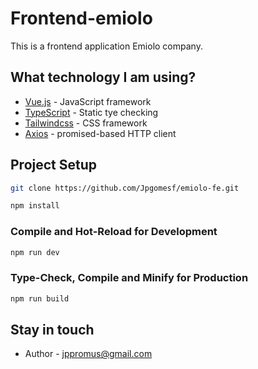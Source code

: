 # Frontend-emiolo

This is a frontend application Emiolo company.

## What technology I am using?
- [Vue.js](https://vuejs.org/guide/introduction.html) - JavaScript framework
- [TypeScript](https://www.typescriptlang.org/) - Static tye checking
- [Tailwindcss](https://tailwindcss.com) -  CSS framework
- [Axios](https://axios-http.com/docs/intro) -  promised-based HTTP client

## Project Setup

```sh
git clone https://github.com/Jpgomesf/emiolo-fe.git
```

```sh
npm install
```

### Compile and Hot-Reload for Development

```sh
npm run dev
```

### Type-Check, Compile and Minify for Production

```sh
npm run build
```

## Stay in touch

- Author - jppromus@gmail.com
